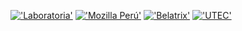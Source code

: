 [!['Laboratoria'](https://github.com/Laboratoria.png)](//laboratoria.la)
[!['Mozilla Perú'](https://github.com/mozillaperu.png)](//mozilla.pe)
[!['Belatrix'](https://github.com/belatrix.png)](//belatrixsf.com)
[!['UTEC'](https://github.com/utec.png)](//utec.edu.pe)
